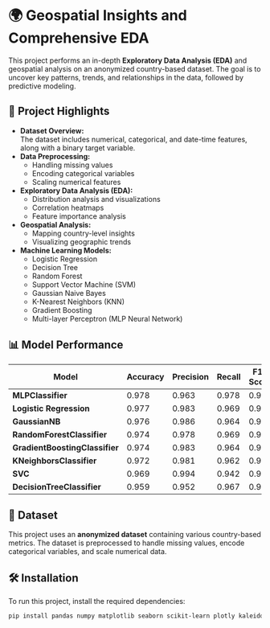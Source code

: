 # 🌍 Geospatial Insights and Comprehensive EDA

This project performs an in-depth **Exploratory Data Analysis (EDA)** and geospatial analysis on an anonymized country-based dataset. The goal is to uncover key patterns, trends, and relationships in the data, followed by predictive modeling.

## 📌 Project Highlights
- **Dataset Overview:**  
  The dataset includes numerical, categorical, and date-time features, along with a binary target variable.
- **Data Preprocessing:**  
  - Handling missing values  
  - Encoding categorical variables  
  - Scaling numerical features  
- **Exploratory Data Analysis (EDA):**  
  - Distribution analysis and visualizations  
  - Correlation heatmaps  
  - Feature importance analysis  
- **Geospatial Analysis:**  
  - Mapping country-level insights  
  - Visualizing geographic trends  
- **Machine Learning Models:**  
  - Logistic Regression  
  - Decision Tree  
  - Random Forest  
  - Support Vector Machine (SVM)  
  - Gaussian Naive Bayes  
  - K-Nearest Neighbors (KNN)  
  - Gradient Boosting  
  - Multi-layer Perceptron (MLP Neural Network)  

## 📊 Model Performance
| Model                         | Accuracy | Precision | Recall | F1-Score |
|--------------------------------|----------|------------|--------|----------|
| **MLPClassifier**              | 0.978    | 0.963      | 0.978  | 0.965    |
| **Logistic Regression**        | 0.977    | 0.983      | 0.969  | 0.976    |
| **GaussianNB**                 | 0.976    | 0.986      | 0.964  | 0.975    |
| **RandomForestClassifier**     | 0.974    | 0.978      | 0.969  | 0.973    |
| **GradientBoostingClassifier** | 0.974    | 0.983      | 0.964  | 0.973    |
| **KNeighborsClassifier**       | 0.972    | 0.981      | 0.962  | 0.971    |
| **SVC**                        | 0.969    | 0.994      | 0.942  | 0.968    |
| **DecisionTreeClassifier**     | 0.959    | 0.952      | 0.967  | 0.959    |

## 📂 Dataset
This project uses an **anonymized dataset** containing various country-based metrics. The dataset is preprocessed to handle missing values, encode categorical variables, and scale numerical data.

## 🛠️ Installation
To run this project, install the required dependencies:

```bash
pip install pandas numpy matplotlib seaborn scikit-learn plotly kaleido graphviz pycountry openpyxl
